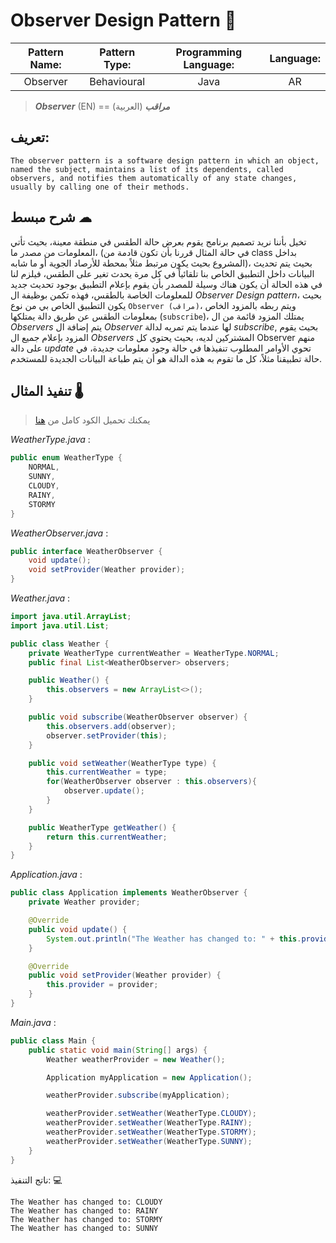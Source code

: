 # Observer Design Pattern 🔭

| **Pattern Name:** | **Pattern Type:** | **Programming Language:** | **Language:** |
| :---------------: | :---------------: | :-----------------------: | :-----------: |
|     Observer      |    Behavioural    |           Java            |      AR       |

> _**Observer**_ (EN) == **_مراقب_** (العربية)

## تعريف:

```TXT
The observer pattern is a software design pattern in which an object, named the subject, maintains a list of its dependents, called observers, and notifies them automatically of any state changes, usually by calling one of their methods.
```

## شرح مبسط ☁

تخيل بأننا نريد تصميم برنامج يقوم بعرض حالة الطقس في منطقة معينة، بحيث تأتي المعلومات من مصدر ما، (في حالة المثال قررنا بأن تكون قادمة من class بداخل المشروع بحيث يكون مرتبط مثلاً بمحطة للأرصاد الجوية أو ما شابه)، بحيث يتم تحديث البيانات داخل التطبيق الخاص بنا تلقائياً في كل مرة يحدث تغير على الطقس، فيلزم لنا في هذه الحالة أن يكون هناك وسيلة للمصدر بأن يقوم بإعلام التطبيق بوجود تحديث جديد للمعلومات الخاصة بالطقس، فهذه تكمن بوظيفة ال _Observer Design pattern_، بحيث يكون التطبيق الخاص بي من نوع `Observer (مراقب)`، ويتم ربطه بالمزود الخاص بمعلومات الطقس عن طريق دالة يمتلكها (`subscribe`)، يمتلك المزود قائمة من ال _Observers_ يتم إضافة ال _Observer_ لها عندما يتم تمريه لدالة _subscribe_, بحيث يقوم المزود بإعلام جميع ال _Observers_ المشتركين لديه، بحيث يحتوي كل Observer منهم على دالة _update_ تحوي الأوامر المطلوب تنفيذها في حالة وجود معلومات جديدة، في حالة تطبيقنا مثلاً، كل ما تقوم به هذه الدالة هو أن يتم طباعة البيانات الجديدة للمستخدم.

## تنفيذ المثال 🌡

> يمكنك تحميل الكود كامل من <a href="https://download-directory.github.io/?url=https%3A%2F%2Fgithub.com%2FAbd-Beltaji%2Fdesign-patterns-in-arabic%2Ftree%2Fmaster%2FJava%2FBehavioural%2FObserver%2FExamples%2FWeather">هنا</a>

_WeatherType.java_ :

```JAVA
public enum WeatherType {
    NORMAL,
    SUNNY,
    CLOUDY,
    RAINY,
    STORMY
}
```

_WeatherObserver.java_ :

```JAVA
public interface WeatherObserver {
    void update();
    void setProvider(Weather provider);
}
```

_Weather.java_ :

```JAVA
import java.util.ArrayList;
import java.util.List;

public class Weather {
    private WeatherType currentWeather = WeatherType.NORMAL;
    public final List<WeatherObserver> observers;

    public Weather() {
        this.observers = new ArrayList<>();
    }

    public void subscribe(WeatherObserver observer) {
        this.observers.add(observer);
        observer.setProvider(this);
    }

    public void setWeather(WeatherType type) {
        this.currentWeather = type;
        for(WeatherObserver observer : this.observers){
            observer.update();
        }
    }

    public WeatherType getWeather() {
        return this.currentWeather;
    }
}
```

_Application.java_ :

```JAVA
public class Application implements WeatherObserver {
    private Weather provider;

    @Override
    public void update() {
        System.out.println("The Weather has changed to: " + this.provider.getWeather());
    }

    @Override
    public void setProvider(Weather provider) {
        this.provider = provider;
    }
}
```

_Main.java_ :

```JAVA
public class Main {
    public static void main(String[] args) {
        Weather weatherProvider = new Weather();

        Application myApplication = new Application();

        weatherProvider.subscribe(myApplication);

        weatherProvider.setWeather(WeatherType.CLOUDY);
        weatherProvider.setWeather(WeatherType.RAINY);
        weatherProvider.setWeather(WeatherType.STORMY);
        weatherProvider.setWeather(WeatherType.SUNNY);
    }
}

```

ناتج التنفيذ: 💻

```TXT
The Weather has changed to: CLOUDY
The Weather has changed to: RAINY
The Weather has changed to: STORMY
The Weather has changed to: SUNNY
```
